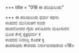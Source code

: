 +++
title = "018 ಈ ಪರಿಯಲುರು"

+++
ಈ ಪರಿಯಲುರು ಧರ್ಮ ಕಥನಾ  
ಳಾಪದಲಿ ಮುನಿಸುತಗೆ ಸಂದೇ  
ಹಾಪನೋದವ ಗೈದು ತಿಳುಹಿದನಾ ಮಹೀಸುರನ   
ಭೂಪ ಕೇಳೈ ಕ್ಷತ್ರಧರ್ಮ ಕ  
ಳಾಪದಲಿ ನಿನಗಿಲ್ಲ ಕೊರತೆ ಕೃ  
ತಾಪರಾಧರು ಕೌರವರು ನಿರ್ನಾಮರಹರೆಂದ    ॥18॥